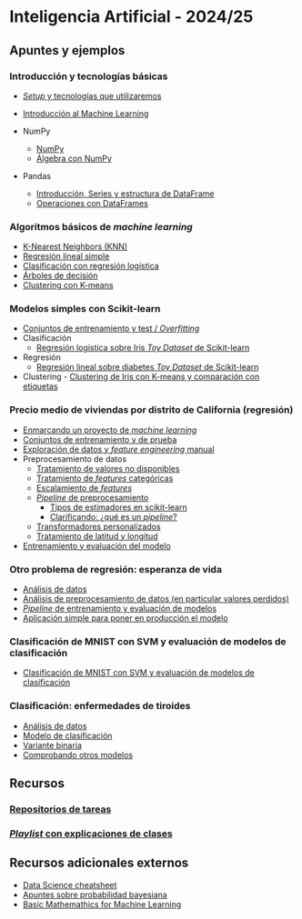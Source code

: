 # Inteligencia Artificial - 2024/25

## Apuntes y ejemplos

### Introducción y tecnologías básicas

- [*Setup* y tecnologías que utilizaremos](./setup/setup.md)
- [Introducción al Machine Learning](./intro/intro-ml.md)

- NumPy
  - [NumPy](./numpy/numpy1.ipynb)
  - [Álgebra con NumPy](./numpy/numpy2_algebra.ipynb)

- Pandas
  - [Introducción, Series y estructura de DataFrame](./pandas/pandas1.ipynb)
  - [Operaciones con DataFrames](./pandas/pandas_dataframe_op.ipynb)

### Algoritmos básicos de *machine learning*

- [K-Nearest Neighbors (KNN)](./algoritmos/knn.md)
- [Regresión lineal simple](./algoritmos/regresion_lineal_simple.ipynb)
- [Clasificación con regresión logística](./algoritmos/regresion_logistica.ipynb)
- [Árboles de decisión](./algoritmos/decision_tree.ipynb)
- [Clustering con K-means](./algoritmos/kmeans.ipynb)
  

### Modelos simples con Scikit-learn

- [Conjuntos de entrenamiento y test / *Overfitting*](./algoritmos/regresion_overfitting.ipynb)
- Clasificación
  - [Regresión logística sobre Iris *Toy Dataset* de Scikit-learn](./sklearn/iris_logistic.ipynb)
- Regresión
  - [Regresión lineal sobre diabetes *Toy Dataset* de Scikit-learn](./sklearn/diabetes_regression.ipynb)
- Clustering
      - [Clustering de Iris con K-means y comparación con etiquetas](./sklearn/iris_clustering.ipynb)
      
### Precio medio de viviendas por distrito de California (regresión)

- [Enmarcando un proyecto de *machine learning*](./end2end/e2e010_framing.ipynb)
- [Conjuntos de entrenamiento y de prueba](./end2end/e2e020_train_test.ipynb)
- [Exploración de datos y *feature engineering* manual](./end2end/e2e030_eda.ipynb)
- Preprocesamiento de datos
  - [Tratamiento de valores no disponibles](./end2end/e2e041_missing.ipynb)
  - [Tratamiento de *features* categóricas](./end2end/e2e042_categorical.ipynb)
  - [Escalamiento de *features*](./end2end/e2e043_scaling.ipynb)
  - [*Pipeline* de preprocesamiento](./end2end/e2e050_pipelines.ipynb)
    - [Tipos de estimadores en scikit-learn](./sklearn/tipos_estimadores.md)
    - [Clarificando: ¿qué es un *pipeline*?](./sklearn/pipeline_definition.md)
  - [Transformadores personalizados](./end2end/e2e051_custom_transformers.ipynb)
  - [Tratamiento de latitud y longitud](./end2end/e2e060_spatial_clustering.ipynb)
- [Entrenamiento y evaluación del modelo](./end2end/e2e070_model_evaluation.ipynb)
  

### Otro problema de regresión: esperanza de vida
- [Análisis de datos](./life_expectancy/training/1_framing_eda.ipynb)
- [Análisis de preprocesamiento de datos (en particular valores perdidos)](./life_expectancy/training/2_missing_values.ipynb)
- [*Pipeline* de entrenamiento y evaluación de modelos](./life_expectancy/training/3_pipeline.ipynb)
- [Aplicación simple para poner en producción el modelo](./life_expectancy/production/life_expectancy_app.py)


### Clasificación de MNIST con SVM y evaluación de modelos de clasificación

- [Clasificación de MNIST con SVM y evaluación de modelos de clasificación](./sklearn/mnist_svm_eval.ipynb)

### Clasificación: enfermedades de tiroides

- [Análisis de datos](./thyroid/eda.ipynb)
- [Modelo de clasificación](./thyroid/thyroid.ipynb)
- [Variante binaria](./thyroid/thyroid_binary.ipynb)
- [Comprobando otros modelos](./thyroid/thyroid2.ipynb)


## Recursos

### [Repositorios de tareas](https://github.com/orgs/avidaldo-ia24/repositories)

### [*Playlist* con explicaciones de clases](https://www.youtube.com/playlist?list=PLb-SkCRlWLK2B-rrVZ_QOp_27lF6MGcsG)

## Recursos adicionales externos

- [Data Science cheatsheet](data-science-cheatsheet.pdf)
- [Apuntes sobre probabilidad bayesiana](https://github.com/avidaldo/mates_ml)
- [Basic Mathemathics for Machine Learning](https://github.com/hrnbot/Basic-Mathematics-for-Machine-Learning)
